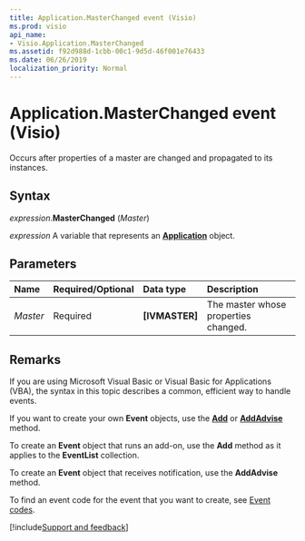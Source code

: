 ```yaml
---
title: Application.MasterChanged event (Visio)
ms.prod: visio
api_name:
- Visio.Application.MasterChanged
ms.assetid: f92d988d-1cbb-00c1-9d5d-46f001e76433
ms.date: 06/26/2019
localization_priority: Normal
---
```



# Application.MasterChanged event (Visio)

Occurs after properties of a master are changed and propagated to its instances.


## Syntax

_expression_.**MasterChanged** (_Master_)

_expression_ A variable that represents an **[Application](Visio.Application.md)** object.


## Parameters

|Name|Required/Optional|Data type|Description|
|:-----|:-----|:-----|:-----|
| _Master_|Required| **[IVMASTER]**|The master whose properties changed.|

## Remarks

If you are using Microsoft Visual Basic or Visual Basic for Applications (VBA), the syntax in this topic describes a common, efficient way to handle events.

If you want to create your own **Event** objects, use the **[Add](visio.eventlist.add.md)** or **[AddAdvise](visio.eventlist.addadvise.md)** method. 

To create an **Event** object that runs an add-on, use the **Add** method as it applies to the **EventList** collection. 

To create an **Event** object that receives notification, use the **AddAdvise** method. 

To find an event code for the event that you want to create, see [Event codes](../visio/Concepts/event-codesvisio.md).

[!include[Support and feedback](~/includes/feedback-boilerplate.md)]